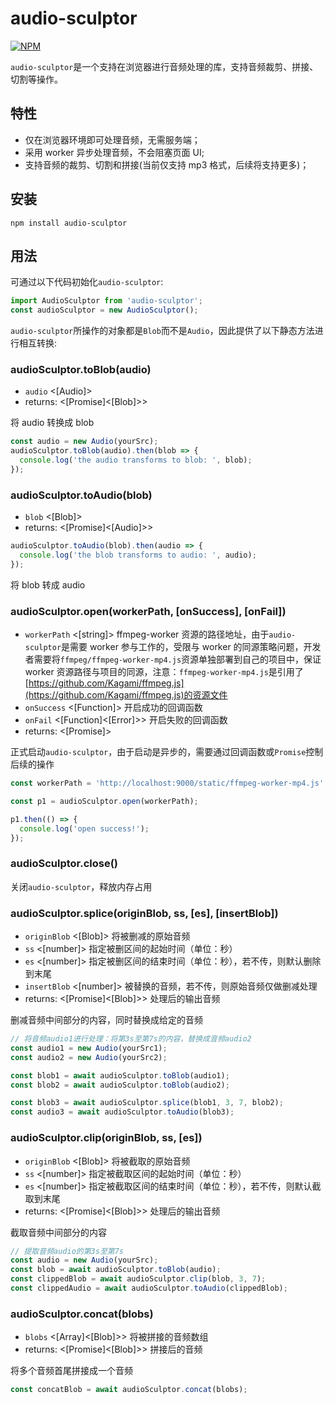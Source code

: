# audio-sculptor

[![NPM](https://nodei.co/npm/ffmpeg.js.png?downloads=true)](https://www.npmjs.com/package/audio-sculptor)

`audio-sculptor`是一个支持在浏览器进行音频处理的库，支持音频裁剪、拼接、切割等操作。

## 特性

- 仅在浏览器环境即可处理音频，无需服务端；
- 采用 worker 异步处理音频，不会阻塞页面 UI;
- 支持音频的裁剪、切割和拼接(当前仅支持 mp3 格式，后续将支持更多)；

## 安装

```
npm install audio-sculptor
```

## 用法

可通过以下代码初始化`audio-sculptor`:

```javascript
import AudioSculptor from 'audio-sculptor';
const audioSculptor = new AudioSculptor();
```

`audio-sculptor`所操作的对象都是`Blob`而不是`Audio`，因此提供了以下静态方法进行相互转换:

### audioSculptor.toBlob(audio)

- `audio` <[Audio]>
- returns: <[Promise]<[Blob]>>

将 audio 转换成 blob

```javascript
const audio = new Audio(yourSrc);
audioSculptor.toBlob(audio).then(blob => {
  console.log('the audio transforms to blob: ', blob);
});
```

### audioSculptor.toAudio(blob)

- `blob` <[Blob]>
- returns: <[Promise]<[Audio]>>

```javascript
audioSculptor.toAudio(blob).then(audio => {
  console.log('the blob transforms to audio: ', audio);
});
```

将 blob 转成 audio

### audioSculptor.open(workerPath, [onSuccess], [onFail])

- `workerPath` <[string]> ffmpeg-worker 资源的路径地址，由于`audio-sculptor`是需要 worker 参与工作的，受限与 worker 的同源策略问题，开发者需要将`ffmpeg/ffmpeg-worker-mp4.js`资源单独部署到自己的项目中，保证 worker 资源路径与项目的同源，注意：`ffmpeg-worker-mp4.js`是引用了[https://github.com/Kagami/ffmpeg.js](https://github.com/Kagami/ffmpeg.js)的资源文件
- `onSuccess` <[Function]> 开启成功的回调函数
- `onFail` <[Function]<[Error]>> 开启失败的回调函数
- returns: <[Promise]>

正式启动`audio-sculptor`，由于启动是异步的，需要通过回调函数或`Promise`控制后续的操作

```javascript
const workerPath = 'http://localhost:9000/static/ffmpeg-worker-mp4.js';

const p1 = audioSculptor.open(workerPath);

p1.then(() => {
  console.log('open success!');
});
```

### audioSculptor.close()

关闭`audio-sculptor`，释放内存占用

### audioSculptor.splice(originBlob, ss, [es], [insertBlob])

- `originBlob` <[Blob]> 将被删减的原始音频
- `ss` <[number]> 指定被删区间的起始时间（单位：秒）
- `es` <[number]> 指定被删区间的结束时间（单位：秒），若不传，则默认删除到末尾
- `insertBlob` <[number]> 被替换的音频，若不传，则原始音频仅做删减处理
- returns: <[Promise]<[Blob]>> 处理后的输出音频

删减音频中间部分的内容，同时替换成给定的音频

```javascript
// 将音频audio1进行处理：将第3s至第7s的内容，替换成音频audio2
const audio1 = new Audio(yourSrc1);
const audio2 = new Audio(yourSrc2);

const blob1 = await audioSculptor.toBlob(audio1);
const blob2 = await audioSculptor.toBlob(audio2);

const blob3 = await audioSculptor.splice(blob1, 3, 7, blob2);
const audio3 = await audioSculptor.toAudio(blob3);
```

### audioSculptor.clip(originBlob, ss, [es])

- `originBlob` <[Blob]> 将被截取的原始音频
- `ss` <[number]> 指定被截取区间的起始时间（单位：秒）
- `es` <[number]> 指定被截取区间的结束时间（单位：秒），若不传，则默认截取到末尾
- returns: <[Promise]<[Blob]>> 处理后的输出音频

截取音频中间部分的内容

```javascript
// 提取音频audio的第3s至第7s
const audio = new Audio(yourSrc);
const blob = await audioSculptor.toBlob(audio);
const clippedBlob = await audioSculptor.clip(blob, 3, 7);
const clippedAudio = await audioSculptor.toAudio(clippedBlob);
```

### audioSculptor.concat(blobs)

- `blobs` <[Array]<[Blob]>> 将被拼接的音频数组
- returns: <[Promise]<[Blob]>> 拼接后的音频

将多个音频首尾拼接成一个音频

```javascript
const concatBlob = await audioSculptor.concat(blobs);
```
